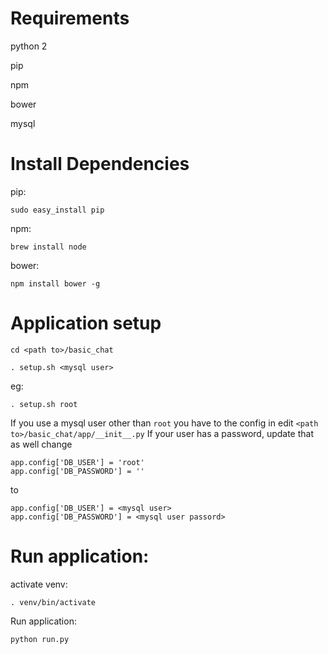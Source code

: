 # Requirements

python 2

pip

npm

bower

mysql

# Install Dependencies

pip:

```
sudo easy_install pip
```

npm:

```
brew install node
```

bower:

```
npm install bower -g
```

# Application setup

`cd <path to>/basic_chat`

`. setup.sh <mysql user>`

eg:

`. setup.sh root`

If you use a mysql user other than `root` you have to the config in edit `<path to>/basic_chat/app/__init__.py`
If your user has a password, update that as well
change

```
app.config['DB_USER'] = 'root'
app.config['DB_PASSWORD'] = ''
```

to

```
app.config['DB_USER'] = <mysql user>
app.config['DB_PASSWORD'] = <mysql user passord>
```

# Run application:

activate venv:

```
. venv/bin/activate
```

Run application:

```
python run.py
```

